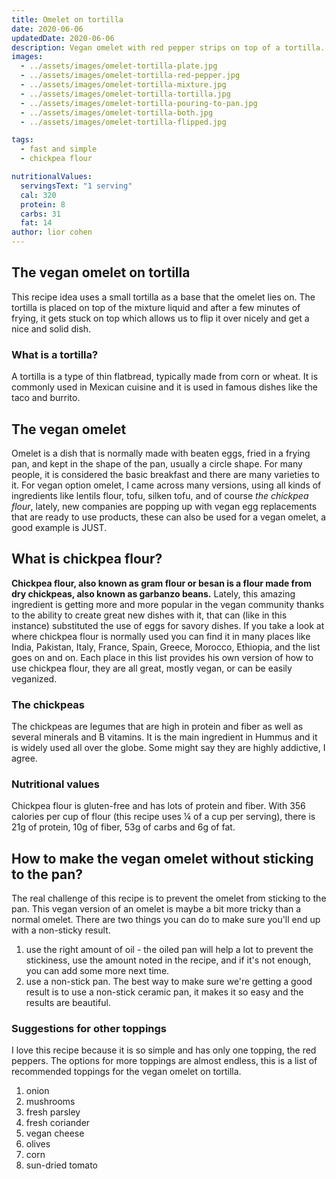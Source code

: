 ```yaml
---
title: Omelet on tortilla
date: 2020-06-06
updatedDate: 2020-06-06
description: Vegan omelet with red pepper strips on top of a tortilla.
images:
  - ../assets/images/omelet-tortilla-plate.jpg
  - ../assets/images/omelet-tortilla-red-pepper.jpg
  - ../assets/images/omelet-tortilla-mixture.jpg
  - ../assets/images/omelet-tortilla-tortilla.jpg
  - ../assets/images/omelet-tortilla-pouring-to-pan.jpg
  - ../assets/images/omelet-tortilla-both.jpg
  - ../assets/images/omelet-tortilla-flipped.jpg

tags:
  - fast and simple
  - chickpea flour

nutritionalValues:
  servingsText: "1 serving"
  cal: 320
  protein: 8
  carbs: 31
  fat: 14
author: lior cohen
---
```


## The vegan omelet on tortilla

This recipe idea uses a small tortilla as a base that the omelet lies on. The tortilla is placed on top of the mixture liquid and after a few minutes of frying, it gets stuck on top which allows us to flip it over nicely and get a nice and solid dish.

### What is a tortilla?

A tortilla is a type of thin flatbread, typically made from corn or wheat.
It is commonly used in Mexican cuisine and it is used in famous dishes like the taco and burrito.

## The vegan omelet

Omelet is a dish that is normally made with beaten eggs, fried in a frying pan, and kept in the shape of the pan, usually a circle shape. For many people, it is considered the basic breakfast and there are many varieties to it.
For vegan option omelet, I came across many versions, using all kinds of ingredients like lentils flour, tofu, silken tofu, and of course _the chickpea flour_, lately, new companies are popping up with vegan egg replacements that are ready to use products, these can also be used for a vegan omelet, a good example is <ExternalLink to="https://www.ju.st/en-us/products/consumer/egg/egg">JUST</ExternalLink>.

## What is chickpea flour?

**Chickpea flour, also known as gram flour or besan is a flour made from dry chickpeas, also known as garbanzo beans.**
Lately, this amazing ingredient is getting more and more popular in the vegan community thanks to the ability to create great new dishes with it, that can (like in this instance) substituted the use of eggs for savory dishes.
If you take a look at where chickpea flour is normally used you can find it in many places like India, Pakistan, Italy, France, Spain, Greece, Morocco, Ethiopia, and the list goes on and on. Each place in this list provides his own version of how to use chickpea flour, they are all great, mostly vegan, or can be easily veganized.

### The chickpeas

The chickpeas are legumes that are high in protein and fiber as well as several minerals and B vitamins.
It is the main ingredient in <Link to="/recipes/the-ultimate-hummus-protein-bomb">Hummus</Link> and it is widely used all over the globe. Some might say they are highly addictive, I agree.

### Nutritional values

Chickpea flour is gluten-free and has lots of protein and fiber.
With 356 calories per cup of flour (this recipe uses ¼ of a cup per serving), there is 21g of protein, 10g of fiber, 53g of carbs and 6g of fat.

## How to make the vegan omelet without sticking to the pan?

The real challenge of this recipe is to prevent the omelet from sticking to the pan.
This vegan version of an omelet is maybe a bit more tricky than a normal omelet.
There are two things you can do to make sure you'll end up with a non-sticky result.

1. use the right amount of oil - the oiled pan will help a lot to prevent the stickiness, use the amount noted in the recipe, and if it's not enough, you can add some more next time.
2. use a <ExternalLink to="https://www.amazon.com/GreenPan-Mini-Ceramic-Non-Stick-Round/dp/B015Y20MVK/ref=sr_1_2?crid=1KF13M0G6G9M1&dchild=1&keywords=6+inch+ceramic+egg+pan+nonstick&qid=1591529534&sprefix=6+inch+nonstick+ceramic+%2Caps%2C224&sr=8-2">non-stick pan.</ExternalLink>
   The best way to make sure we're getting a good result is to use a non-stick ceramic pan, it makes it so easy and the results are beautiful.

### Suggestions for other toppings

I love this recipe because it is so simple and has only one topping, the red peppers.
The options for more toppings are almost endless, this is a list of recommended toppings for the vegan omelet on tortilla.

1. onion
2. mushrooms
3. fresh parsley
4. fresh coriander
5. vegan cheese
6. olives
7. corn
8. sun-dried tomato

<PrintView fileName="omelet-on-tortilla"/>
